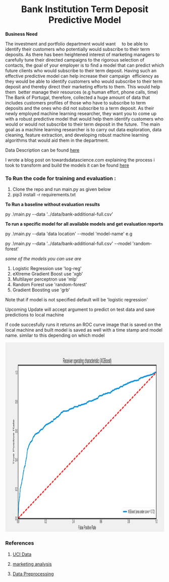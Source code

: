 # <center>Bank Institution Term Deposit Predictive Model</center>

**Business Need**

The investment and portfolio department would want    
to be able to identify their customers who potentially would subscribe to their term
deposits. As there has been heightened interest of marketing managers to carefully tune
their directed campaigns to the rigorous selection of contacts, the goal of your employer
is to find a model that can predict which future clients who would subscribe to their term
deposit. Having such an effective predictive model can help increase their campaign 
efficiency as they would be able to identify customers who would subscribe to their
term deposit and thereby direct their marketing efforts to them. This would help them 
better manage their resources (e.g human effort, phone calls, time) 
The Bank of Portugal, therefore, collected a huge amount of data that includes
customers profiles of those who have to subscribe to term deposits and the ones who
did not subscribe to a term deposit. As their newly employed machine learning
researcher, they want you to come up with a robust predictive model that would help
them identify customers who would or would not subscribe to their term deposit in the
future. 
The main goal as a machine learning researcher is to carry out data exploration, data
cleaning, feature extraction, and developing robust machine learning algorithms that
would aid them in the department. 

Data Description can be found <a href="https://archive.ics.uci.edu/ml/datasets/Bank+Marketing"> here </a>

I wrote a blog post on towardsdatascience.com explaining the process i took to transform and build the models it can be found <a href="https://towardsdatascience.com/data-cleaning-and-preprocessing-modelling-subscription-for-bank-deposits-e810bd1ab5da" > here </a>

### To Run the code for training and evaluation :
1. Clone the repo and run main.py as given below
2. pip3 install -r requirements.txt

**To Run a baseline without evaluation results**

py .\main.py  --data '../data/bank-additional-full.csv' 

**To run a specific model for all available models and get evaluation reports**

py .\main.py  --data 'data location' --model 'model-name' e.g

py .\main.py  --data '../data/bank-additional-full.csv' --model 'random-forest'

*some of the models you can use are*
1. Logistic Regression use 'log-reg'
2. eXtreme Gradient Boost  use 'xgb'
3. Multilayer perceptron use 'mlp'
4. Random Forest use 'random-forest'
5. Gradient Boosting use 'grb'

Note that if model is not specified default will be 'logistic regression'

Upcoming Update will accept argument to predict on test data and save predictions to local machine

if code succesfully runs it returns an ROC curve image that is saved on the local machine and built model is saved as well with a time stamp and model name. 
similar to this depending on which model


<img src="roc_curve_images/XGBoost_ROC.png" height=600, width=700>

### References
1. <a href='https://archive.ics.uci.edu/ml/datasets/Bank+Marketing'> UCI Data </a> 

2. <a href='medium.com/@abbdar/first-steps-in-machine-learning-predicting-subscription-for-bank-deposits-866516b90e4'> marketing analysis </a>

3. <a href='featureranking.com/tutorials/machine-learning-tutorials.data-preparation-for-machine-learning/#2.3'> Data Preprocessing </a>
